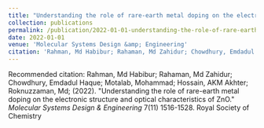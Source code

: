 ```yaml
---
title: "Understanding the role of rare-earth metal doping on the electronic structure and optical characteristics of ZnO"
collection: publications
permalink: /publication/2022-01-01-understanding-the-role-of-rare-earth-metal-doping-on-the-electronic-structure-and-optical-characteristics-of-zno
date: 2022-01-01
venue: 'Molecular Systems Design &amp; Engineering'
citation: 'Rahman, Md Habibur; Rahaman, Md Zahidur; Chowdhury, Emdadul Haque; Motalab, Mohammad; Hossain, AKM Akhter; Roknuzzaman, Md; (2022). &quot;Understanding the role of rare-earth metal doping on the electronic structure and optical characteristics of ZnO.&quot; <i>Molecular Systems Design &amp; Engineering</i> 7(11) 1516-1528. Royal Society of Chemistry'
---
```


Recommended citation: Rahman, Md Habibur; Rahaman, Md Zahidur; Chowdhury, Emdadul Haque; Motalab, Mohammad; Hossain, AKM Akhter; Roknuzzaman, Md; (2022). "Understanding the role of rare-earth metal doping on the electronic structure and optical characteristics of ZnO." <i>Molecular Systems Design & Engineering</i> 7(11) 1516-1528. Royal Society of Chemistry